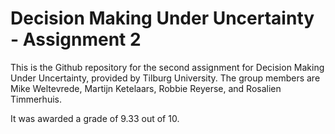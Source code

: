 # Decision Making Under Uncertainty - Assignment 2

This is the Github repository for the second assignment for Decision Making Under Uncertainty, provided by Tilburg University. The group members are Mike Weltevrede, Martijn Ketelaars, Robbie Reyerse, and Rosalien Timmerhuis.

It was awarded a grade of 9.33 out of 10.
